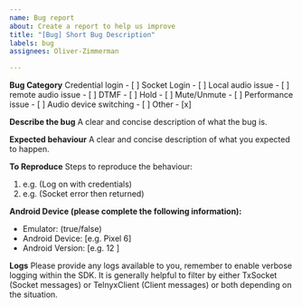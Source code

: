 ```yaml
---
name: Bug report
about: Create a report to help us improve
title: "[Bug] Short Bug Description"
labels: bug
assignees: Oliver-Zimmerman

---
```


**Bug Category**
Credential login - [ ]
Socket Login  - [ ]
Local audio issue - [ ]
remote audio issue - [ ]
DTMF - [ ]
Hold - [ ]
Mute/Unmute - [ ]
Performance issue - [ ]
Audio device switching - [ ]
Other - [x]

**Describe the bug**
A clear and concise description of what the bug is.

**Expected behaviour**
A clear and concise description of what you expected to happen.

**To Reproduce**
Steps to reproduce the behaviour:
1. e.g. (Log on with credentials)
2. e.g. (Socket error then returned)

**Android Device (please complete the following information):**
 - Emulator: (true/false)
 - Android Device: [e.g. Pixel 6]
 - Android Version: [e.g. 12 ]

**Logs**
Please provide any logs available to you, remember to enable verbose logging within the SDK. It is generally helpful to filter by either TxSocket (Socket messages) or TelnyxClient (Client messages) or both depending on the situation.
